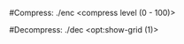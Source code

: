 #Compress:
./enc <input-file> <output-bitstream> <compress level (0 - 100)> <max-block-size>

#Decompress:
./dec <input-bitstream> <output-file> <opt:show-grid (1)>